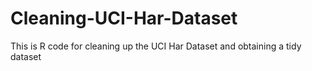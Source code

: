 # Cleaning-UCI-Har-Dataset
This is R code for cleaning up the UCI Har Dataset and obtaining a tidy dataset
